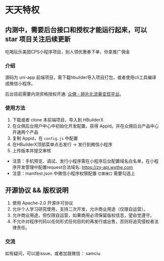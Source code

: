 
# 天天特权

## 内测中，需要后台接口和授权才能运行起来，可以 star 项目关注后续更新

吃喝玩乐美团CPS小程序项目，别人领优惠券下单，你拿推广佣金

### 介绍

源码为 uni-app 前端项目，需下载hbuilder导入项目打包，或者使用cli工具编译成微信小程序。

后台目前需要内测资格授权开通: [众佣 - 碎片化流量变现平台](http://admin.wxthe.com/)。


### 使用方法
1. 下载或者 clone 本前端项目，导入到 HBuilderX
2. 在众佣后台用户中心中初始化开发配置，获得 Appid。并在众佣后台产品中心开通两个产品
3. 复制 Appid，在 `config.js` 中配置
4. 在HBuilderX顶部菜单点击发行 -> 发行到微信小程序
5. 上传版本并提交审核

- 注意：手机预览、调试、发行小程序需在小程序后台配置域名白名单，在小程序开发管理中配置request合法域名: https://zy-api.wxthe.com
- 注意：manifest.json 中微信小程序权限配置 `位置接口` 需要勾选上

## 开源协议 && 版权说明

1. 使用 Apache-2.0 开源许可协议
2. 允许个人学习研究使用，支持二次开发，允许商业用途（仅限自运营）。
3. 允许商业用途，但仅限自运营，如果商用必须保留版权信息，望自觉遵守。
4. 不允许对程序代码以任何形式任何目的的再发行或出售，否则将追究侵权者法律责任。

### 交流

如有疑问，可以提issue，或者加我微信： samciu
